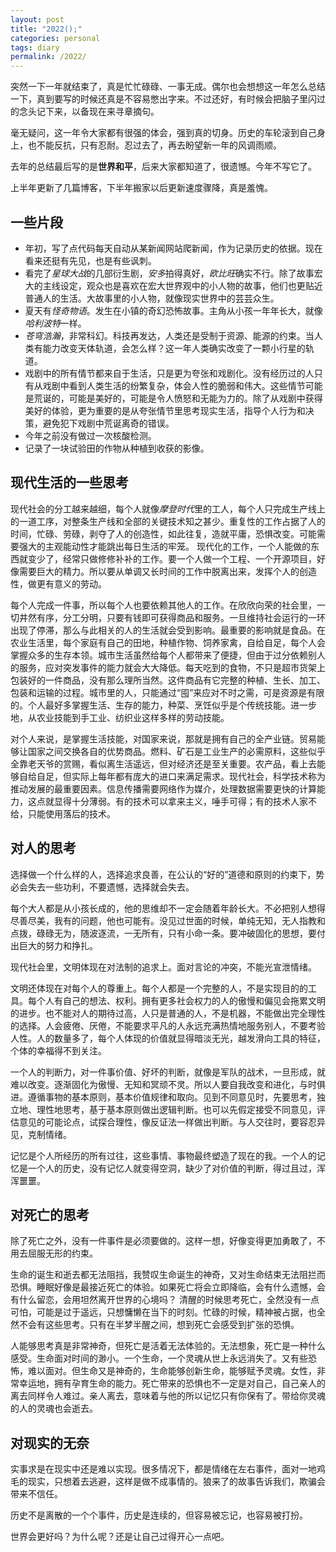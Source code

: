```yaml
---
layout: post
title: "2022();"
categories: personal
tags: diary
permalink: /2022/
---
```



突然一下一年就结束了，真是忙忙碌碌、一事无成。偶尔也会想想这一年怎么总结一下，真到要写的时候还真是不容易憋出字来。不过还好，有时候会把脑子里闪过的念头记下来，以备现在来寻章摘句。

毫无疑问，这一年令大家都有很强的体会，强到真的切身。历史的车轮滚到自己身上，也不能反抗，只有忍耐。忍过去了，再去盼望新一年的风调雨顺。

去年的总结最后写的是**世界和平**，后来大家都知道了，很遗憾。今年不写它了。

上半年更新了几篇博客，下半年搬家以后更新速度骤降，真是羞愧。

## 一些片段

- 年初，写了点代码每天自动从某新闻网站爬新闻，作为记录历史的依据。现在看来还挺有先见，也是有些讽刺。
- 看完了*星球大战*的几部衍生剧，*安多*拍得真好，*欧比旺*确实不行。除了故事宏大的主线设定，观众也是喜欢在宏大世界观中的小人物的故事，他们也更贴近普通人的生活。大故事里的小人物，就像现实世界中的芸芸众生。
- 夏天有*怪奇物语*。发生在小镇的奇幻恐怖故事。主角从小孩一年年长大，就像*哈利波特*一样。
- *苍穹浩瀚*，非常科幻。科技再发达，人类还是受制于资源、能源的约束。当人类有能力改变天体轨道，会怎么样？这一年人类确实改变了一颗小行星的轨道。
- 戏剧中的所有情节都来自于生活，只是更为夸张和戏剧化。没有经历过的人只有从戏剧中看到人类生活的纷繁复杂，体会人性的脆弱和伟大。这些情节可能是荒诞的，可能是美好的，可能是令人愤怒和无能为力的。除了从戏剧中获得美好的体验，更为重要的是从夸张情节里思考现实生活，指导个人行为和决策，避免犯下戏剧中荒诞离奇的错误。
- 今年之前没有做过一次核酸检测。
- 记录了一块试验田的作物从种植到收获的影像。

## 现代生活的一些思考

现代社会的分工越来越细，每个人就像*摩登时代*里的工人，每个人只完成生产线上的一道工序，对整条生产线和全部的关键技术知之甚少。重复性的工作占据了人的时间，忙碌、劳碌，剥夺了人的创造性，如此往复，造就平庸，恐惧改变。可能需要强大的主观能动性才能跳出每日生活的牢笼。
现代化的工作，一个人能做的东西就变少了，经常只做修修补补的工作。要一个人做一个工程、一个开源项目，好像需要巨大的精力。所以要从单调又长时间的工作中脱离出来，发挥个人的创造性，做更有意义的劳动。

每个人完成一件事，所以每个人也要依赖其他人的工作。在欣欣向荣的社会里，一切井然有序，分工分明，只要有钱即可获得商品和服务。一旦维持社会运行的一环出现了停滞，那么与此相关的人的生活就会受到影响。最重要的影响就是食品。在农业生活里，每个家庭有自己的田地，种植作物、饲养家禽，自给自足，每个人会掌握众多的生存本领。城市生活虽然给每个人都带来了便捷，但由于过分依赖别人的服务，应对突发事件的能力就会大大降低。每天吃到的食物，不只是超市货架上包装好的一件商品，没有那么理所当然。这件商品有它完整的种植、生长、加工、包装和运输的过程。城市里的人，只能通过“囤”来应对不时之需，可是资源是有限的。个人最好多掌握生活、生存的能力，种菜、烹饪似乎是个传统技能。进一步地，从农业技能到手工业、纺织业这样多样的劳动技能。

对个人来说，是掌握生活技能，对国家来说，那就是拥有自己的全产业链。贸易能够让国家之间交换各自的优势商品。燃料、矿石是工业生产的必需原料，这些似乎全靠老天爷的赏赐，看似离生活遥远，但对经济还是至关重要。农产品，看上去能够自给自足，但实际上每年都有庞大的进口来满足需求。现代社会，科学技术称为推动发展的最重要因素。信息传播需要网络作为媒介，处理数据需要更快的计算能力，这点就显得十分薄弱。有的技术可以拿来主义，唾手可得；有的技术人家不给，只能使用落后的技术。

## 对人的思考

选择做一个什么样的人，选择追求良善，在公认的“好的”道德和原则的约束下，势必会失去一些功利，不要遗憾，选择就会失去。

每个大人都是从小孩长成的，他的思维却不一定会随着年龄长大。不必把别人想得尽善尽美，我有的问题，他也可能有。没见过世面的时候，单纯无知，无人指教和点拨，碌碌无为，随波逐流，一无所有，只有小命一条。要冲破固化的思想，要付出巨大的努力和挣扎。

现代社会里，文明体现在对法制的追求上。面对言论的冲突，不能光宣泄情绪。

文明还体现在对每个人的尊重上。每个人都是一个完整的人，不是实现目的的工具。每个人有自己的想法、权利。拥有更多社会权力的人的傲慢和偏见会拖累文明的进步。也不能对人的期待过高，人只是普通的人，不是机器，不能做出完全理性的选择。人会疲倦、厌倦，不能要求平凡的人永远充满热情地服务别人，不要考验人性。人的数量多了，每个人体现的价值就显得暗淡无光，越发滑向工具的特征，个体的幸福得不到关注。

一个人的判断力，对一件事价值、好坏的判断，就像是军队的战术，一旦形成，就难以改变。逐渐固化为傲慢、无知和冥顽不灵。所以人要自我改变和进化，与时俱进。遵循事物的基本原则，基本价值规律和取向。见到不同意见时，先要思考，独立地、理性地思考，基于基本原则做出逻辑判断。也可以先假定接受不同意见，评估意见的可能论点，试探合理性，像反证法一样做出判断。与人交往时，要容忍异见，克制情绪。

记忆是个人所经历的所有过往，这些事情、事物最终塑造了现在的我。一个人的记忆是一个人的历史，没有记忆人就变得空洞，缺少了对价值的判断，得过且过，浑浑噩噩。

## 对死亡的思考

除了死亡之外，没有一件事件是必须要做的。这样一想，好像变得更加勇敢了，不用去屈服无形的约束。

生命的诞生和逝去都无法阻挡，我赞叹生命诞生的神奇，又对生命结束无法阻拦而恐惧。睡眠好像是最接近死亡的体验。如果死亡将会立即降临，会有什么遗憾，会有什么留恋，会用坦然离开世界的心境吗？
清醒的时候思考死亡，全然没有一点可怕，可能是过于遥远，只想慵懒在当下的时刻。忙碌的时候，精神被占据，也全然不会有这些思考。只有在半梦半醒之间，想到死亡会感受到扩张的恐惧。

人能够思考真是非常神奇，但死亡是活着无法体验的。无法想象，死亡是一种什么感受。生命面对时间的渺小。一个生命，一个灵魂从世上永远消失了。又有些恐怖，难以面对。但生命又是神奇的，生命能够创新生命，能够赋予灵魂。女性，非常幸运地，拥有孕育生命的能力。死亡带来的恐惧也不一定是对自己，自己亲人的离去同样令人难过。亲人离去，意味着与他的所以记忆只有你保有了。带给你灵魂的人的灵魂也会逝去。

## 对现实的无奈

实事求是在现实中还是难以实现。很多情况下，都是情绪在左右事件，面对一地鸡毛的现实，只想着去逃避，这样是做不成事情的。狼来了的故事告诉我们，欺骗会带来不信任。

历史不是离散的一个个事件，历史是连续的，但容易被忘记，也容易被打扮。

世界会更好吗？为什么呢？还是让自己过得开心一点吧。
